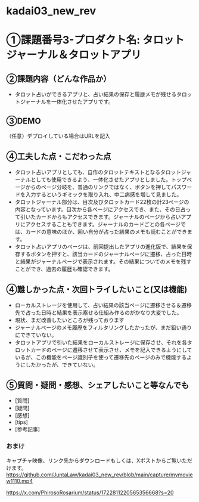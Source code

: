 # kadai03_new_rev

# ①課題番号3-プロダクト名: タロットジャーナル＆タロットアプリ


## ②課題内容（どんな作品か）
- タロット占いができるアプリと、占い結果の保存と履歴メモが残せるタロットジャーナルを一体化させたアプリです。

## ③DEMO
（任意）デプロイしている場合はURLを記入

## ④工夫した点・こだわった点
- タロット占いアプリとしても、自作のタロットテキストとなるタロットジャーナルとしても使用できるよう、一体化させたアプリとしました。トップページからのページ分岐を、普通のリンクではなく、ボタンを押してパスワードを入力するというギミックを取り入れ、中二病感を増して見ました。
- タロットジャーナル部分は、目次及びタロットカード22枚の計23ページの内容となっています。目次から各ページにアクセスでき、また、その日占って引いたカードからもアクセスできます。ジャーナルのページから占いアプリにアクセスすることもできます。ジャーナルのカードごとの各ページでは、カードの意味のほか、囲い自分が占った結果のメモも読むことができます。 
- タロット占いアプリのページは、前回提出したアプリの進化版で、結果を保存するボタンを押すと、該当カードのジャーナルページに遷移、占った日時と結果がジャーナルページで表示されます。その結果についてのメモを残すことができ、過去の履歴も確認できます。


## ④難しかった点・次回トライしたいこと(又は機能)
- ローカルストレージを使用して、占い結果の該当ページに遷移させる＆遷移先で占った日時と結果を表示察せる仕組み作るのがかなり大変でした。
- 現状、まだ改善したいところが残っております  
 - ジャーナルページのメモ履歴をフィルタリングしたかったが、まだ狙い通りにできていない。
 -  タロットアプリで引いた結果をローカルストレージに保存させ、それを各タロットカードのページに遷移させて表示させ、メモを記入できるようにしているが、この機能をページ識別子を使って遷移先のページのみで機能するようにしたかったが、できていない。

## ⑤質問・疑問・感想、シェアしたいこと等なんでも
- [質問]
- [疑問]
- [感想]
- [tips]
- [参考記事]


### おまけ
キャプチャ映像、リンク先からダウンロードもしくは、Xポストからご覧いただけます。
https://github.com/JuntaLaw/kadai03_new_rev/blob/main/capture/mymoview1110.mp4

https://x.com/PhirosoRosarium/status/1722811220565356668?s=20
